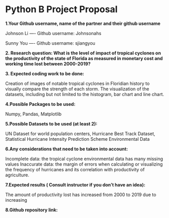 # Python B Project Proposal



**1.Your Github username, name of the partner and their github username**

Johnson Li —- Github username: Johnsonahs

Sunny You —- Github username: sjiangyou


**2. Research question: What is the level of impact of tropical cyclones on the productivity of the state of Florida as measured in monetary cost and working time lost between 2000-2019?**


**3. Expected coding work to be done:**

Creation of images of notable tropical cyclones in Floridian history to visually compare the strength of each storm.
The visualization of the datasets, including but not limited to the histogram, bar chart and line chart.


**4.Possible Packages to be used:**

Numpy, Pandas, Matplotlib

**5.Possible Datasets to be used (at least 2):**

UN Dataset for world population centers, Hurricane Best Track Dataset, Statistical Hurricane Intensity Prediction Scheme Environmental Data

**6.Any considerations that need to be taken into account:**

Incomplete data: the tropical cyclone environmental data has many missing values
Inaccurate data: the margin of errors when calculating or visualizing the frequency of hurricanes and its correlation with productivity of agriculture.

**7.Expected results ( Consult instructor if you don’t have an idea):**

The amount of productivity lost has increased from 2000 to 2019 due to increasing 

**8.Github repository link:**

